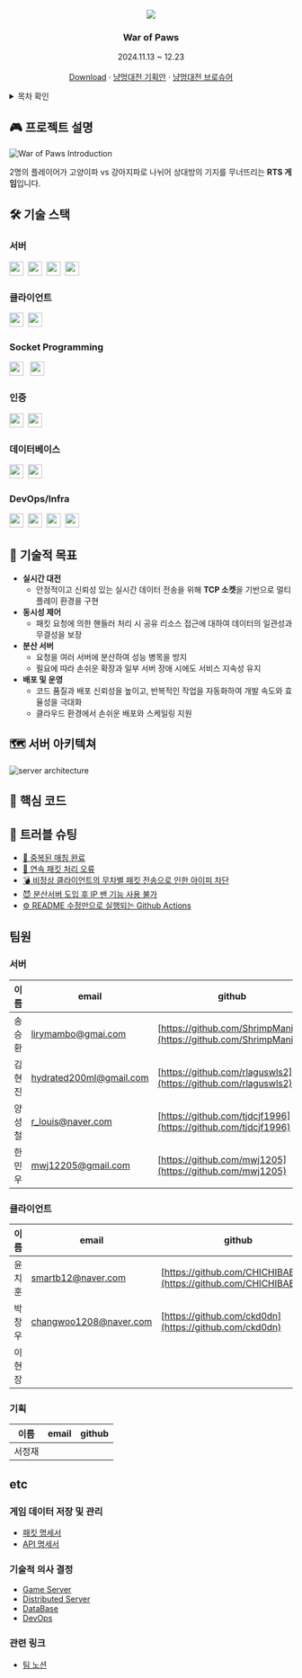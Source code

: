 <!-- PROJECT LOGO -->
<br />
<div align="center">
  <a href="https://github.com/BnW-Developers/War-Of-Paws-Game-Server">
    <img src="docs/images/커버이미지.gif">
  </a>

  <h3 align="center">War of Paws</h3>

  <p align="center">
  2024.11.13 ~ 12.23 <br>
    <br />
    <a href="https://github.com/BnW-Developers/War-Of-Paws-Game-Server">Download</a>
    ·
    <a href="https://crimson-canary-811.notion.site/even-135098b94410807aa5efd3432802f6b8">냥멍대전 기획안</a>
    ·
    <a href="https://www.notion.so/teamsparta/283419ca4aad4f1698294487e876b844">냥멍대전 브로슈어</a>
  </p>
</div>

<!-- TABLE OF CONTENTS -->
<details>
  <summary>목차 확인</summary>
  <ol>
    <li>
      <a href="#🎮-프로젝트-설명">🎮 프로젝트 설명</a>
    </li>
    <li>
      <a href="#🛠️-기술-스택">🛠️ 기술 스택</a>
    </li>
    <li>
      <a href="#🎯-기술적-목표">🎯 기술적 목표</a>
    </li>
    <li>
      <a href="#🗺️-서버-아키텍쳐">🗺️ 서버 아키텍쳐</a>
    </li>
    <li>
      <a href="#📌-핵심-코드">📌 핵심 코드</a>
    </li>
    <li>
      <a href="#🚨-트러블-슈팅">🚨 트러블 슈팅</a>
    </li>
    <li>
      <a href="#팀원">팀원</a>
    </li>
    <li>
      <a href="#etc">etc</a>
      <ul>
        <li><a href="#게임-데이터-저장-및-관리">게임 데이터 저장 및 관리</a></li>
        <li><a href="#기술적-의사-결정">기술적 의사 결정</a></li>
        <li><a href="#관련-링크">관련 링크</a></li>
      </ul>
    </li>
  </ol>
</details>

## 🎮 프로젝트 설명

<!-- 브로슈어에 들어갈 주요 컨텐츠의 이미지를 여기 넣으면 될듯. 아래 이미지는 임시 -->

![War of Paws Introduction](docs/images/냥멍대전%20소개.png)

2명의 플레이어가 고양이파 vs 강아지파로 나뉘어 상대방의 기지를 무너뜨리는 **RTS 게임**입니다.

## 🛠️ 기술 스택

### 서버

<img src="https://shields.io/badge/JavaScript-F7DF1E?logo=JavaScript&logoColor=000&style=flat-square" style="height : 25px; "/>&nbsp;
<img src="https://shields.io/badge/Node.js-339933?logo=Node.js&logoColor=fff&style=flat-square" style="height : 25px; "/>&nbsp;
<img src="https://shields.io/badge/Express-000000?logo=Express&logoColor=fff&style=flat-square" style="height : 25px; "/>&nbsp;
<img src="https://shields.io/badge/NGINX-009639?logo=NGINX&logoColor=fff&style=flat-square" style="height : 25px; "/>&nbsp;

### 클라이언트

<img src="https://shields.io/badge/C%23-800080?logo=CSharp&logoColor=fff&style=flat-square" style="height : 25px;"/>&nbsp;
<img src="https://shields.io/badge/Unity-000000?logo=Unity&logoColor=fff&style=flat-square" style="height : 25px;"/>&nbsp;

### Socket Programming

<img src="https://shields.io/badge/TCP/IP-FF6F00?style=flat-square" style="height : 25px; "/> &nbsp;
<img src="https://shields.io/badge/PROTOBUF-00599C?logo=Protocol-Buffers&logoColor=fff&style=flat-square" style="height : 25px; "/>&nbsp;

### 인증

<img src="https://shields.io/badge/JWT-000000?logo=JSONWebTokens&logoColor=fff&style=flat-square" style="height : 25px; "/>&nbsp;
<img src="https://shields.io/badge/OAuth2-3C873A?logo=OAuth&logoColor=fff&style=flat-square" style="height : 25px; "/>&nbsp;

### 데이터베이스

<img src="https://shields.io/badge/MySQL-4479A1?logo=MySQL&logoColor=fff&style=flat-square" style="height : 25px; "/>&nbsp;
<img src="https://shields.io/badge/Redis-DC382D?logo=Redis&logoColor=fff&style=flat-square" style="height : 25px; "/>&nbsp;

### DevOps/Infra

<img src="https://shields.io/badge/Docker-2496ED?logo=Docker&logoColor=fff&style=flat-square" style="height : 25px; "/>&nbsp;
<img src="https://shields.io/badge/Docker_Compose-2496ED?logo=Docker&logoColor=fff&style=flat-square" style="height : 25px; "/>&nbsp;
<img src="https://shields.io/badge/GitHub_Actions-2088FF?logo=GitHubActions&logoColor=fff&style=flat-square" style="height : 25px; "/>&nbsp;
<img src="https://shields.io/badge/GCP-4285F4?logo=GoogleCloud&logoColor=fff&style=flat-square" style="height : 25px; "/>&nbsp;

## 🎯 기술적 목표

- **실시간 대전**
  - 안정적이고 신뢰성 있는 실시간 데이터 전송을 위해 **TCP 소켓**을 기반으로 멀티플레이 환경을 구현
- **동시성 제어**
  - 패킷 요청에 의한 핸들러 처리 시 공유 리소스 접근에 대하여 데이터의 일관성과 무결성을 보장
- **분산 서버**
  - 요청을 여러 서버에 분산하여 성능 병목을 방지
  - 필요에 따라 손쉬운 확장과 일부 서버 장애 시에도 서비스 지속성 유지
- **배포 및 운영**
  - 코드 품질과 배포 신뢰성을 높이고, 반복적인 작업을 자동화하여 개발 속도와 효율성을 극대화
  - 클라우드 환경에서 손쉬운 배포와 스케일링 지원

## 🗺️ 서버 아키텍쳐

![server architecture](docs/images/서버아키텍처.png)

## 📌 핵심 코드

<!-- 이게 필수라고 본다고 함.. -->

## 🚨 트러블 슈팅

- [🎯 중복된 매칭 완료](https://teamsparta.notion.site/15f2dc3ef514816eaf39e3831fb5567c)
- [🏹 연속 패킷 처리 오류](https://www.notion.so/teamsparta/15f2dc3ef514816895dedb7084fac5fc)
- [💣️ 비정상 클라이언트의 무차별 패킷 전송으로 인한 아이피 차단](https://www.notion.so/teamsparta/15f2dc3ef514814e81dadfd75425d30d)
- [😈 분산서버 도입 후 IP 밴 기능 사용 불가](https://www.notion.so/teamsparta/IP-15f2dc3ef5148197a364d648c411e7f1)
- [⚙️ README 수정만으로 실행되는 Github Actions](https://www.notion.so/teamsparta/README-Github-Actions-0642a09ce459464aa7b3dfee076ee047)

<!-- 모든 트러블슈팅을 넣기 보다는 중요한 것만 추려서 넣고
나머지 트러블슈팅은 따로 TROUBLE-SHOOTING.md 같은 파일 파서 넣는게 좋을듯 -->

## 팀원

### 서버

| 이름   | email                   | github                                                             |
| ------ | ----------------------- | ------------------------------------------------------------------ |
| 송승환 | lirymambo@gmai.com      | [https://github.com/ShrimpManiac](https://github.com/ShrimpManiac) |
| 김현진 | hydrated200ml@gmail.com | [https://github.com/rlaguswls2](https://github.com/rlaguswls2)     |
| 양성철 | r_louis@naver.com       | [https://github.com/tjdcjf1996](https://github.com/tjdcjf1996)     |
| 한민우 | mwj12205@gmail.com      | [https://github.com/mwj1205](https://github.com/mwj1205)           |

### 클라이언트

| 이름   | email                  | github                                                             |
| ------ | ---------------------- | ------------------------------------------------------------------ |
| 윤치훈 | smartb12@naver.com     | [https://github.com/CHICHIBAEBAE](https://github.com/CHICHIBAEBAE) |
| 박창우 | changwoo1208@naver.com | [https://github.com/ckd0dn](https://github.com/ckd0dn)             |
| 이현장 |                        |                                                                    |

### 기획

| 이름   | email | github |
| ------ | ----- | ------ |
| 서정재 |       |        |

## etc

### 게임 데이터 저장 및 관리

- [패킷 명세서](https://www.notion.so/teamsparta/15f2dc3ef51481238d03cd280a77e0aa)
- [API 명세서](https://www.notion.so/teamsparta/API-15f2dc3ef5148102a213f122efe75412)

### 기술적 의사 결정

- [Game Server](https://www.notion.so/teamsparta/Game-Server-15f2dc3ef5148149b6a2e257b4bded30)
- [Distributed Server](https://www.notion.so/teamsparta/Distributed-Server-15f2dc3ef5148111af18ee0074540db4)
- [DataBase](https://www.notion.so/teamsparta/DataBase-15f2dc3ef514812082b5c52d755dd017)
- [DevOps](https://www.notion.so/teamsparta/DevOps-15f2dc3ef51481f1a560eb23c4fd1e0b)

### 관련 링크

- [팀 노션](https://www.notion.so/teamsparta/e3e44c9e021e4f7b9701144fadb9187f)
